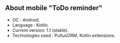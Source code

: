 ## About mobile "ToDo reminder"
- OC : Android.
- Language : Kotlin.
- Current version: 1.1 (stable).
- Technologies used : PultusORM, Kotlin extensions.

